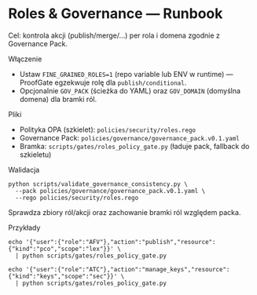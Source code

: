 # Roles & Governance — Runbook

Cel: kontrola akcji (publish/merge/…) per rola i domena zgodnie z Governance Pack.

Włączenie

- Ustaw `FINE_GRAINED_ROLES=1` (repo variable lub ENV w runtime) — ProofGate egzekwuje rolę dla `publish/conditional`.
- Opcjonalnie `GOV_PACK` (ścieżka do YAML) oraz `GOV_DOMAIN` (domyślna domena) dla bramki ról.

Pliki

- Polityka OPA (szkielet): `policies/security/roles.rego`
- Governance Pack: `policies/governance/governance_pack.v0.1.yaml`
- Bramka: `scripts/gates/roles_policy_gate.py` (ładuje pack, fallback do szkieletu)

Walidacja

```
python scripts/validate_governance_consistency.py \
  --pack policies/governance/governance_pack.v0.1.yaml \
  --rego policies/security/roles.rego
```

Sprawdza zbiory ról/akcji oraz zachowanie bramki ról względem packa.

Przykłady

```
echo '{"user":{"role":"AFV"},"action":"publish","resource":{"kind":"pco","scope":"lex"}}' \
  | python scripts/gates/roles_policy_gate.py

echo '{"user":{"role":"ATC"},"action":"manage_keys","resource":{"kind":"keys","scope":"sec"}}' \
  | python scripts/gates/roles_policy_gate.py
```
